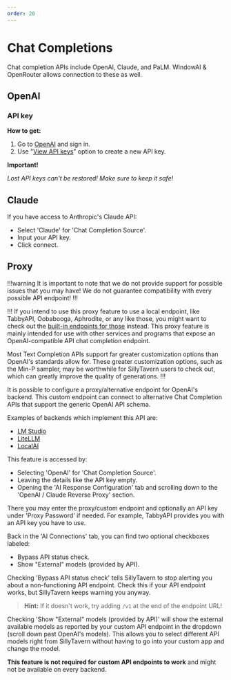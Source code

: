 ```yaml
---
order: 20
---
```

# Chat Completions

Chat completion APIs include OpenAI, Claude, and PaLM.
WindowAI & OpenRouter allows connection to these as well.

## OpenAI

### API key

**How to get:**

1. Go to [OpenAI](https://platform.openai.com/) and sign in.
2. Use "[View API keys](https://platform.openai.com/account/api-keys)" option to create a new API key.

**Important!**

*Lost API keys can't be restored! Make sure to keep it safe!*

## Claude

If you have access to Anthropic's Claude API:

- Select 'Claude' for 'Chat Completion Source'.
- Input your API key.
- Click connect.

## Proxy

!!!warning
It is important to note that we do not provide support for possible issues that you may have!
We do not guarantee compatibility with every possible API endpoint!
!!!

!!!
If you intend to use this proxy feature to use a local endpoint, like TabbyAPI, Oobabooga, Aphrodite, or any like those, you might want to check out the [built-in endpoints for those](https://docs.sillytavern.app/usage/api-connections/) instead. This proxy feature is mainly intended for use with other services and programs that expose an OpenAI-compatible API chat completion endpoint.

Most Text Completion APIs support far greater customization options than OpenAI's standards allow for. These greater customization options, such as the Min-P sampler, may be worthwhile for SillyTavern users to check out, which can greatly improve the quality of generations.
!!!

It is possible to configure a proxy/alternative endpoint for OpenAI's backend. This custom endpoint can connect to alternative Chat Completion APIs that support the generic OpenAI API schema.

Examples of backends which implement this API are:

* [LM Studio](https://lmstudio.ai/)
* [LiteLLM](https://litellm.ai/)
* [LocalAI](https://localai.io/)

This feature is accessed by:

- Selecting 'OpenAI' for 'Chat Completion Source'.
- Leaving the details like the API key empty.
- Opening the 'AI Response Configuration' tab and scrolling down to the 'OpenAI / Claude Reverse Proxy' section.

There you may enter the proxy/custom endpoint and optionally an API key under 'Proxy Password' if needed.
For example, TabbyAPI provides you with an API key you have to use.

Back in the 'AI Connections' tab, you can find two optional checkboxes labeled:

- Bypass API status check.
- Show "External" models (provided by API).

Checking 'Bypass API status check' tells SillyTavern to stop alerting you about a non-functioning API endpoint. Check this if your API endpoint works, but SillyTavern keeps warning you anyway.

> **Hint:** If it doesn't work, try adding `/v1` at the end of the endpoint URL!

Checking 'Show "External" models (provided by API)' will show the external available models as reported by your custom API endpoint in the dropdown (scroll down past OpenAI's models). This allows you to select different API models right from SillyTavern without having to go into your custom app and change the model.

**This feature is not required for custom API endpoints to work** and might not be available on every backend.
